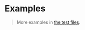 # Examples

> More examples in [the test files](https://github.com/comparison-sorting/is-sorted/tree/main/test/src).
